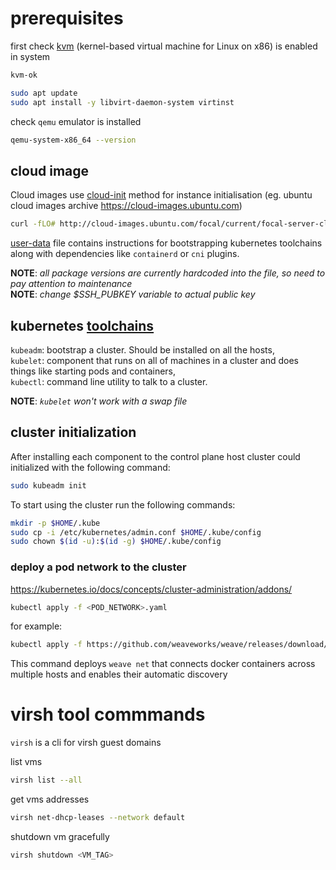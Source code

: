 # prerequisites

first check [kvm](https://linux-kvm.org) (kernel-based virtual machine
for Linux on x86) is enabled in system

```bash
kvm-ok
```

```bash
sudo apt update
sudo apt install -y libvirt-daemon-system virtinst
```

check `qemu` emulator is installed

```bash
qemu-system-x86_64 --version
```

## cloud image

Cloud images use [cloud-init][1] method for instance initialisation
(eg. ubuntu cloud images archive https://cloud-images.ubuntu.com)

```bash
curl -fLO# http://cloud-images.ubuntu.com/focal/current/focal-server-cloudimg-amd64.img
```

[user-data](/user-data) file contains instructions for bootstrapping
kubernetes toolchains along with dependencies like `containerd` or `cni`
plugins.

**NOTE**: *all package versions are currently hardcoded into the file, so
need to pay attention to maintenance*\
**NOTE**: *change $SSH_PUBKEY variable to actual public key*

[1]: https://cloudinit.readthedocs.io/en/latest/index.html

## kubernetes [toolchains][2]
`kubeadm`: bootstrap a cluster. Should be installed on all the hosts,\
`kubelet`: component that runs on all of machines in a cluster and does\
           things like starting pods and containers,\
`kubectl`: command line utility to talk to a cluster.

**NOTE**: *`kubelet` won't work with a swap file*

[2]: https://kubernetes.io/docs/setup/production-environment/tools/kubeadm/install-kubeadm/#k8s-install-0

## cluster initialization

After installing each component to the control plane host cluster could
initialized with the following command:

```bash
sudo kubeadm init
```

To start using the cluster run the following commands:

```bash
mkdir -p $HOME/.kube
sudo cp -i /etc/kubernetes/admin.conf $HOME/.kube/config
sudo chown $(id -u):$(id -g) $HOME/.kube/config
```

### deploy a pod network to the cluster

https://kubernetes.io/docs/concepts/cluster-administration/addons/

```bash
kubectl apply -f <POD_NETWORK>.yaml
```

for example:

```bash
kubectl apply -f https://github.com/weaveworks/weave/releases/download/v2.8.1/weave-daemonset-k8s.yaml
```

This command deploys `weave net` that connects docker containers across
multiple hosts and enables their automatic discovery

# virsh tool commmands

`virsh` is a cli for virsh guest domains

list vms

```bash
virsh list --all
```

get vms addresses

```bash
virsh net-dhcp-leases --network default
```

shutdown vm gracefully

```bash
virsh shutdown <VM_TAG>
```
